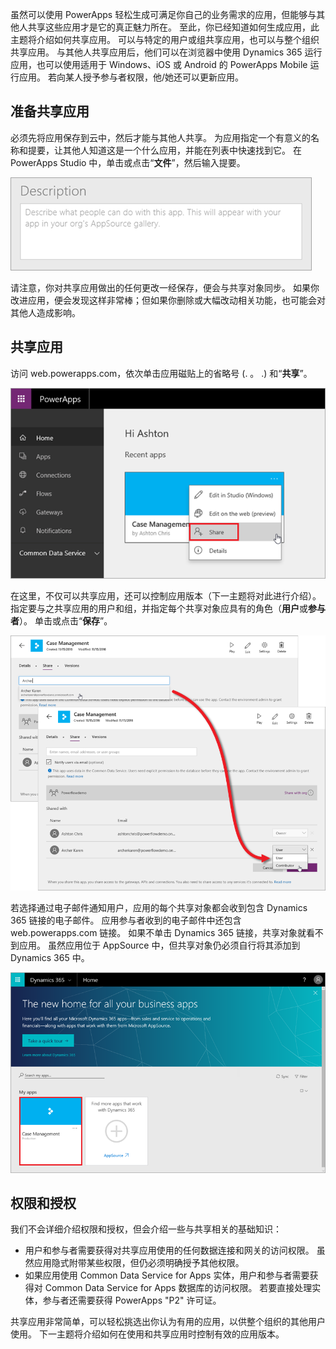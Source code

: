 虽然可以使用 PowerApps 轻松生成可满足你自己的业务需求的应用，但能够与其他人共享这些应用才是它的真正魅力所在。 至此，你已经知道如何生成应用，此主题将介绍如何共享应用。 可以与特定的用户或组共享应用，也可以与整个组织共享应用。 与其他人共享应用后，他们可以在浏览器中使用 Dynamics 365 运行应用，也可以使用适用于 Windows、iOS 或 Android 的 PowerApps Mobile 运行应用。 若向某人授予参与者权限，他/她还可以更新应用。

## <a name="prepare-to-share-an-app"></a>准备共享应用
必须先将应用保存到云中，然后才能与其他人共享。 为应用指定一个有意义的名称和提要，让其他人知道这是一个什么应用，并能在列表中快速找到它。 在 PowerApps Studio 中，单击或点击“**文件**”，然后输入提要。

![应用提要](./media/learning-manage-share-apps/app-description.png)

请注意，你对共享应用做出的任何更改一经保存，便会与共享对象同步。 如果你改进应用，便会发现这样非常棒；但如果你删除或大幅改动相关功能，也可能会对其他人造成影响。

## <a name="share-an-app"></a>共享应用
访问 web.powerapps.com，依次单击应用磁贴上的省略号 (. 。 .) 和“**共享**”。

![通过 web.powerapps.com 共享应用](./media/learning-manage-share-apps/share-app.png)

在这里，不仅可以共享应用，还可以控制应用版本（下一主题将对此进行介绍）。 指定要与之共享应用的用户和组，并指定每个共享对象应具有的角色（**用户**或**参与者**）。 单击或点击“**保存**”。

![选择用户和组](./media/learning-manage-share-apps/select-users.png)

若选择通过电子邮件通知用户，应用的每个共享对象都会收到包含 Dynamics 365 链接的电子邮件。 应用参与者收到的电子邮件中还包含 web.powerapps.com 链接。  如果不单击 Dynamics 365 链接，共享对象就看不到应用。 虽然应用位于 AppSource 中，但共享对象仍必须自行将其添加到 Dynamics 365 中。

![Dynamics 365 中的应用](./media/learning-manage-share-apps/dynamics-365.png)

## <a name="permissions-and-licensing"></a>权限和授权
我们不会详细介绍权限和授权，但会介绍一些与共享相关的基础知识：

* 用户和参与者需要获得对共享应用使用的任何数据连接和网关的访问权限。 虽然应用隐式附带某些权限，但仍必须明确授予其他权限。
* 如果应用使用 Common Data Service for Apps 实体，用户和参与者需要获得对 Common Data Service for Apps 数据库的访问权限。 若要直接处理实体，参与者还需要获得 PowerApps "P2" 许可证。

共享应用非常简单，可以轻松挑选出你认为有用的应用，以供整个组织的其他用户使用。 下一主题将介绍如何在使用和共享应用时控制有效的应用版本。

